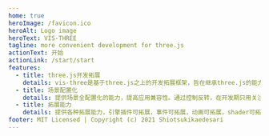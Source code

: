```yaml
---
home: true
heroImage: /favicon.ico
heroAlt: Logo image
heroText: VIS-THREE
tagline: more convenient development for three.js
actionText: 开始
actionLink: /start/start
features:
  - title: three.js开发拓展
    details: vis-three是基于three.js之上的开发拓展框架，旨在继承three.js的能力，优化其中的细节与统一场景应用开发流程。
  - title: 场景配置化
    details: 提供场景全配置化的能力，提高应用兼容性。通过控制反转，在开发期只用关注配置，无需过分关注three底层逻辑，配置与three原生进行开发隔离，保证three.js的渲染性能。
  - title: 拓展能力
    details: 提供各种拓展能力，引擎插件可拓展，事件可拓展，动画可拓展，shader可拓展等等，满足大部分自定义需求。
footer: MIT Licensed | Copyright (c) 2021 Shiotsukikaedesari
---
```

